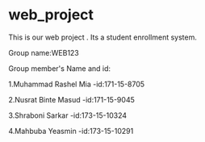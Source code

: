 # web_project
This is our web project . Its a student enrollment system.

Group name:WEB123

Group member's Name and id:

1.Muhammad Rashel Mia -id:171-15-8705

2.Nusrat Binte Masud -id:171-15-9045

3.Shraboni Sarkar -id:173-15-10324

4.Mahbuba Yeasmin -id:173-15-10291

